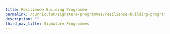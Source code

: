 ```yaml
---
title: Resilience Building Programme
permalink: /curriculum/signature-programmes/resilience-building-programme/
description: ""
third_nav_title: Signature Programmes
---
```


